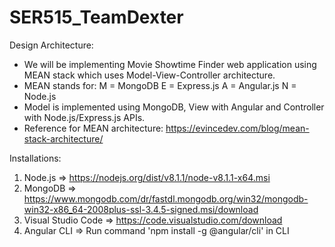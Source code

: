 # SER515_TeamDexter

Design Architecture:
- We will be implementing Movie Showtime Finder web application using MEAN stack which
  uses Model-View-Controller architecture.
- MEAN stands for: 
  M = MongoDB 
  E = Express.js
  A = Angular.js
  N = Node.js
- Model is implemented using MongoDB, View with Angular and Controller with Node.js/Express.js APIs.
- Reference for MEAN architecture:
  https://evincedev.com/blog/mean-stack-architecture/


Installations:
1. Node.js => https://nodejs.org/dist/v8.1.1/node-v8.1.1-x64.msi
2. MongoDB => https://www.mongodb.com/dr/fastdl.mongodb.org/win32/mongodb-win32-x86_64-2008plus-ssl-3.4.5-signed.msi/download
3. Visual Studio Code => https://code.visualstudio.com/download
4. Angular CLI => Run command 'npm install -g @angular/cli' in CLI
